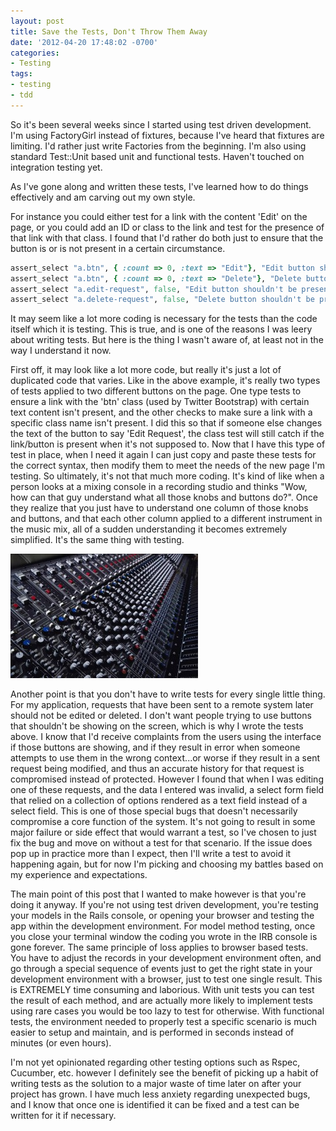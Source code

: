 ```yaml
---
layout: post
title: Save the Tests, Don't Throw Them Away
date: '2012-04-20 17:48:02 -0700'
categories:
- Testing
tags:
- testing
- tdd
---
```


So it's been several weeks since I started using test driven development. I'm
using FactoryGirl instead of fixtures, because I've heard that fixtures are
limiting. I'd rather just write Factories from the beginning. I'm also using
standard Test::Unit based unit and functional tests. Haven't touched on
integration testing yet.

As I've gone along and written these tests, I've learned how to do things
effectively and am carving out my own style.

For instance you could either test for a link with the content 'Edit' on the
page, or you could add an ID or class to the link and test for the presence of
that link with that class. I found that I'd rather do both just to ensure that
the button is or is not present in a certain circumstance.

``` ruby
assert_select "a.btn", { :count => 0, :text => "Edit"}, "Edit button shouldn't be present for sent request"
assert_select "a.btn", { :count => 0, :text => "Delete"}, "Delete button shouldn't be present for sent request"
assert_select "a.edit-request", false, "Edit button shouldn't be present for sent request"
assert_select "a.delete-request", false, "Delete button shouldn't be present for sent request"
```

It may seem like a lot more coding is necessary for the tests than the code
itself which it is testing. This is true, and is one of the reasons I was
leery about writing tests. But here is the thing I wasn't aware of, at least
not in the way I understand it now.

First off, it may look like a lot more code, but really it's just a lot of
duplicated code that varies. Like in the above example, it's really two types
of tests applied to two different buttons on the page. One type tests to
ensure a link with the 'btn' class (used by Twitter Bootstrap) with certain
text content isn't present, and the other checks to make sure a link with a
specific class name isn't present. I did this so that if someone else changes
the text of the button to say 'Edit Request', the class test will still catch
if the link/button is present when it's not supposed to. Now that I have this
type of test in place, when I need it again I can just copy and paste these
tests for the correct syntax, then modify them to meet the needs of the new
page I'm testing. So ultimately, it's not that much more coding. It's kind of
like when a person looks at a mixing console in a recording studio and thinks
"Wow, how can that guy understand what all those knobs and buttons do?". Once
they realize that you just have to understand one column of those knobs and
buttons, and that each other column applied to a different instrument in the
music mix, all of a sudden understanding it becomes extremely simplified. It's
the same thing with testing.

![Audio mixing console][1]

Another point is that you don't have to write tests for every single little
thing. For my application, requests that have been sent to a remote system
later should not be edited or deleted. I don't want people trying to use
buttons that shouldn't be showing on the screen, which is why I wrote the
tests above. I know that I'd receive complaints from the users using the
interface if those buttons are showing, and if they result in error when
someone attempts to use them in the wrong context...or worse if they result in
a sent request being modified, and thus an accurate history for that request
is compromised instead of protected. However I found that when I was editing
one of these requests, and the data I entered was invalid, a select form field
that relied on a collection of options rendered as a text field instead of a
select field. This is one of those special bugs that doesn't necessarily
compromise a core function of the system. It's not going to result in some
major failure or side effect that would warrant a test, so I've chosen to just
fix the bug and move on without a test for that scenario. If the issue does
pop up in practice more than I expect, then I'll write a test to avoid it
happening again, but for now I'm picking and choosing my battles based on my
experience and expectations.

The main point of this post that I wanted to make however is that you're doing
it anyway. If you're not using test driven development, you're testing your
models in the Rails console, or opening your browser and testing the app
within the development environment. For model method testing, once you close
your terminal window the coding you wrote in the IRB console is gone forever.
The same principle of loss applies to browser based tests. You have to adjust
the records in your development environment often, and go through a special
sequence of events just to get the right state in your development environment
with a browser, just to test one single result. This is EXTREMELY time
consuming and laborious. With unit tests you can test the result of each
method, and are actually more likely to implement tests using rare cases you
would be too lazy to test for otherwise. With functional tests, the
environment needed to properly test a specific scenario is much easier to
setup and maintain, and is performed in seconds instead of minutes (or even
hours).

I'm not yet opinionated regarding other testing options such as Rspec,
Cucumber, etc. however I definitely see the benefit of picking up a habit of
writing tests as the solution to a major waste of time later on after your
project has grown. I have much less anxiety regarding unexpected bugs, and I
know that once one is identified it can be fixed and a test can be written for
it if necessary.

[1]: /images/posts/mixingconsole-300x199.jpg
